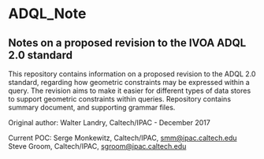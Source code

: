 # ADQL_Note
## Notes on a proposed revision to the IVOA ADQL 2.0 standard

This repository contains information on a proposed revision
to the ADQL 2.0 standard, regarding how geometric constraints
may be expressed within a query. The revision aims to make it
easier for different types of data stores to support geometric
constraints within queries.  Repository contains summary document,
and supporting grammar files.

Original author:
Walter Landry, Caltech/IPAC - December 2017

Current POC:
Serge Monkewitz, Caltech/IPAC, smm@ipac.caltech.edu
Steve Groom, Caltech/IPAC, sgroom@ipac.caltech.edu
